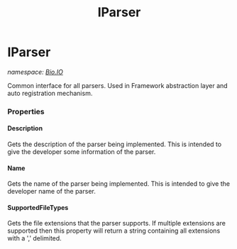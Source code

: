 ﻿---
title: IParser
---

# IParser
_namespace: [Bio.IO](N-Bio.IO.html)_

Common interface for all parsers.
 Used in Framework abstraction layer and auto registration mechanism.



### Properties

#### Description
Gets the description of the parser being
 implemented. This is intended to give the
 developer some information of the parser.
#### Name
Gets the name of the parser being implemented. 
 This is intended to give the developer name of the parser.
#### SupportedFileTypes
Gets the file extensions that the parser supports.
 If multiple extensions are supported then this property 
 will return a string containing all extensions with a ',' delimited.

